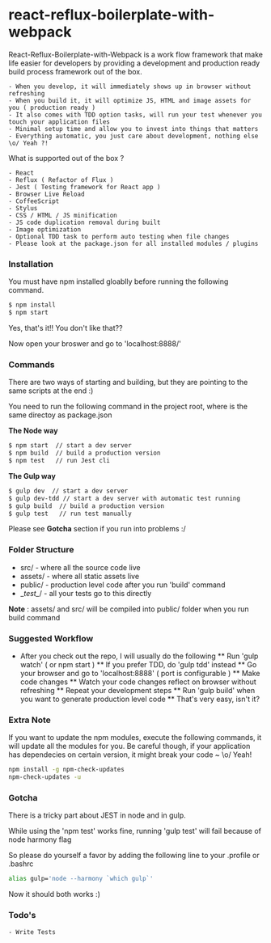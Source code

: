 # react-reflux-boilerplate-with-webpack

React-Reflux-Boilerplate-with-Webpack is a work flow framework that make life easier for developers by providing a
development and production ready build process framework out of the box. 

    - When you develop, it will immediately shows up in browser without refreshing
    - When you build it, it will optimize JS, HTML and image assets for you ( production ready )
    - It also comes with TDD option tasks, will run your test whenever you touch your application files
    - Minimal setup time and allow you to invest into things that matters
    - Everything automatic, you just care about development, nothing else \o/ Yeah ?!

What is supported  out of the box ?

    - React
    - Reflux ( Refactor of Flux )
    - Jest ( Testing framework for React app )
    - Browser Live Reload
    - CoffeeScript
    - Stylus
    - CSS / HTML / JS minification
    - JS code duplication removal during built
    - Image optimization
    - Optional TDD task to perform auto testing when file changes
    - Please look at the package.json for all installed modules / plugins


### Installation

You must have npm installed gloablly before running the following command. 

```sh
$ npm install
$ npm start
```

Yes, that's it!! You don't like that??  

Now open your broswer and go to 'localhost:8888/' 

### Commands

There are two ways of starting and building, but they are pointing to the same scripts at the end :)

You need to run the following command in the project root, where is the same directoy as package.json

__The Node way__ 

```sh
$ npm start  // start a dev server
$ npm build  // build a production version
$ npm test   // run Jest cli
```

__The Gulp way__

```sh
$ gulp dev  // start a dev server
$ gulp dev-tdd // start a dev server with automatic test running
$ gulp build  // build a production version
$ gulp test   // run test manually
```

Please see __Gotcha__ section if you run into problems :/

### Folder Structure

* src/       - where all the source code live
* assets/    - where all static assets live
* public/    - production level code after you run 'build' command
* \__test\__/  - all your tests go to this directly

__Note__ : assets/ and src/ will be compiled into public/ folder when you run build command


### Suggested Workflow

* After you check out the repo, I will usually do the following
** Run 'gulp watch'  ( or npm start )
** If you prefer TDD, do 'gulp tdd' instead
** Go your browser and go to 'localhost:8888'  ( port is configurable )
** Make code changes
** Watch your code changes reflect on browser without refreshing
** Repeat your development steps
** Run 'gulp build' when you want to generate production level code
** That's very easy, isn't it? 

### Extra Note

If you want to update the npm modules, execute the following commands, it will update all the modules for you.
Be careful though, if your application has dependecies on certain version, it might break your code ~  \o/ Yeah!

```sh
npm install -g npm-check-updates
npm-check-updates -u
```

### Gotcha
There is a tricky part about JEST in node and in gulp.

While using the 'npm test' works fine,  running 'gulp test' will fail because of node harmony flag

So please do yourself a favor by adding the following line to your .profile or .bashrc

```sh
alias gulp='node --harmony `which gulp`'
```

Now it should both works :)

### Todo's
    - Write Tests
